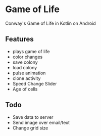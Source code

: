 # Game of Life
Conway's Game of Life in Kotlin on Android

## Features
- plays game of life
- color changes
- save colony
- load colony
- pulse animation
- clone activity
- Speed Change Slider
- Age of cells

## Todo
- Save data to server
- Send image over email/text
- Change grid size
